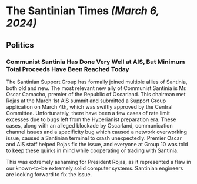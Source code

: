 # The Santinian Times _(March 6, 2024)_

## Politics

### Communist Santinia Has Done Very Well at AIS, But Minimum Total Proceeds Have Been Reached Today

The Santinian Support Group has formally joined multiple allies of Santinia, both old and new. The most relevant new ally of
Communist Santinia is Mr. Oscar Camacho, premier of the Republic of Oscarland. This chairman met Rojas at the March 1st AIS
summit and submitted a Support Group application on March 4th, which was swiftly approved by the Central Committee.
Unfortunately, there have been a few cases of rate limit excesses due to bugs left from the Hyperianist preparation era.
These cases, along with an alleged blockade by Oscarland, communication channel issues and a specificity bug which
caused a network overworking issue, caused a Santinian terminal to crash unexpectedly. Premier Oscar and AIS staff
helped Rojas fix the issue, and everyone at Group 10 was told to keep these quirks in mind while cooperating or trading with
Santinia.

This was extremely ashaming for President Rojas, as it represented a flaw in our known-to-be extremely solid
computer systems. Santinian engineers are looking forward to fix the issue.
